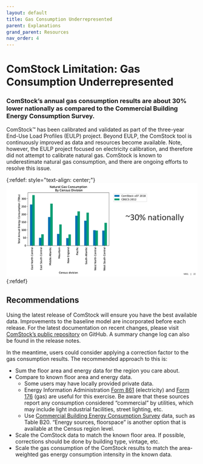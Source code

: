 ```yaml
---
layout: default
title: Gas Consumption Underrepresented
parent: Explanations
grand_parent: Resources
nav_order: 4
---
```


# ComStock Limitation: Gas Consumption Underrepresented

### ComStock’s annual gas consumption results are about 30% lower nationally as compared to the Commercial Building Energy Consumption Survey. 

ComStock™ has been calibrated and validated as part of the three-year End-Use Load Profiles (EULP) project. Beyond EULP, the ComStock tool is continuously improved as data and resources become available. Note, however, the EULP project focused on electricity calibration, and therefore did not attempt to calibrate natural gas. ComStock is known to underestimate natural gas consumption, and there are ongoing efforts to resolve this issue.

{:refdef: style="text-align: center;"}
![](../../../assets/images/ng_by_census_division.png)
{:refdef}

## Recommendations
Using the latest release of ComStock will ensure you have the best available data. Improvements to the baseline model are incorporated before each release. For the latest documentation on recent changes, please visit [ComStock’s public repository](https://github.com/NREL/ComStock) on GitHub. A summary change log can also be found in the release notes. 

In the meantime, users could consider applying a correction factor to the gas consumption results. The recommended approach to this is:
- Sum the floor area and energy data for the region you care about.
- Compare to known floor area and energy data.
    - Some users may have locally provided private data.
    - Energy Information Administration [Form 861](https://www.eia.gov/electricity/data/eia861/) (electricity) and [Form 176](https://www.eia.gov/naturalgas/ngqs/#?year1=2019&year2=2022&company=Name) (gas) are useful for this exercise. Be aware that these sources report any consumption considered “commercial” by utilities, which may include light industrial facilities, street lighting, etc.
    - Use [Commercial Building Energy Consumption Survey](https://www.eia.gov/consumption/commercial/) data, such as Table B20. “Energy sources, floorspace” is another option that is available at the Census region level.   
- Scale the ComStock data to match the known floor area. If possible, corrections should be done by building type, vintage, etc.
- Scale the gas consumption of the ComStock results to match the area-weighted gas energy consumption intensity in the known data.
